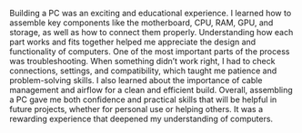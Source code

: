 Building a PC was an exciting and educational experience. I learned how to assemble key components like the motherboard, CPU, RAM, GPU, and storage, as well as how to connect them properly. Understanding how each part works and fits together helped me appreciate the design and functionality of computers. One of the most important parts of the process was troubleshooting. When something didn’t work right, I had to check connections, settings, and compatibility, which taught me patience and problem-solving skills. I also learned about the importance of cable management and airflow for a clean and efficient build. Overall, assembling a PC gave me both confidence and practical skills that will be helpful in future projects, whether for personal use or helping others. It was a rewarding experience that deepened my understanding of computers.
